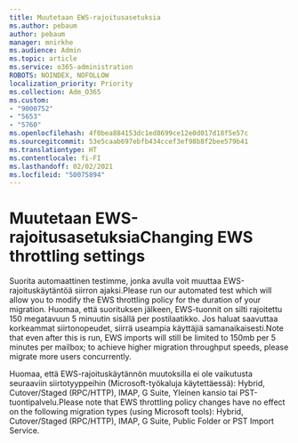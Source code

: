 ```yaml
---
title: Muutetaan EWS-rajoitusasetuksia
ms.author: pebaum
author: pebaum
manager: mnirkhe
ms.audience: Admin
ms.topic: article
ms.service: o365-administration
ROBOTS: NOINDEX, NOFOLLOW
localization_priority: Priority
ms.collection: Adm_O365
ms.custom:
- "9000752"
- "5653"
- "5760"
ms.openlocfilehash: 4f0bea884153dc1ed8699ce12e0d017d18f5e57c
ms.sourcegitcommit: 53e5caab697ebfb434ccef3ef98b8f2bee579b41
ms.translationtype: HT
ms.contentlocale: fi-FI
ms.lasthandoff: 02/02/2021
ms.locfileid: "50075894"
---
```

# <a name="changing-ews-throttling-settings"></a><span data-ttu-id="f848c-102">Muutetaan EWS-rajoitusasetuksia</span><span class="sxs-lookup"><span data-stu-id="f848c-102">Changing EWS throttling settings</span></span>

<span data-ttu-id="f848c-103">Suorita automaattinen testimme, jonka avulla voit muuttaa EWS-rajoituskäytäntöä siirron ajaksi.</span><span class="sxs-lookup"><span data-stu-id="f848c-103">Please run our automated test which will allow you to modify the EWS throttling policy for the duration of your migration.</span></span> <span data-ttu-id="f848c-104">Huomaa, että suorituksen jälkeen, EWS-tuonnit on silti rajoitettu 150 megatavuun 5 minuutin sisällä per postilaatikko. Jos haluat saavuttaa korkeammat siirtonopeudet, siirrä useampia käyttäjiä samanaikaisesti.</span><span class="sxs-lookup"><span data-stu-id="f848c-104">Note that even after this is run, EWS imports will still be limited to 150mb per 5 minutes per mailbox; to achieve higher migration throughput speeds, please migrate more users concurrently.</span></span>

<span data-ttu-id="f848c-105">Huomaa, että EWS-rajoituskäytännön muutoksilla ei ole vaikutusta seuraaviin siirtotyyppeihin (Microsoft-työkaluja käytettäessä): Hybrid, Cutover/Staged (RPC/HTTP), IMAP, G Suite, Yleinen kansio tai PST-tuontipalvelu.</span><span class="sxs-lookup"><span data-stu-id="f848c-105">Please note that EWS throttling policy changes have no effect on the following migration types (using Microsoft tools): Hybrid, Cutover/Staged (RPC/HTTP), IMAP, G Suite, Public Folder or PST Import Service.</span></span>